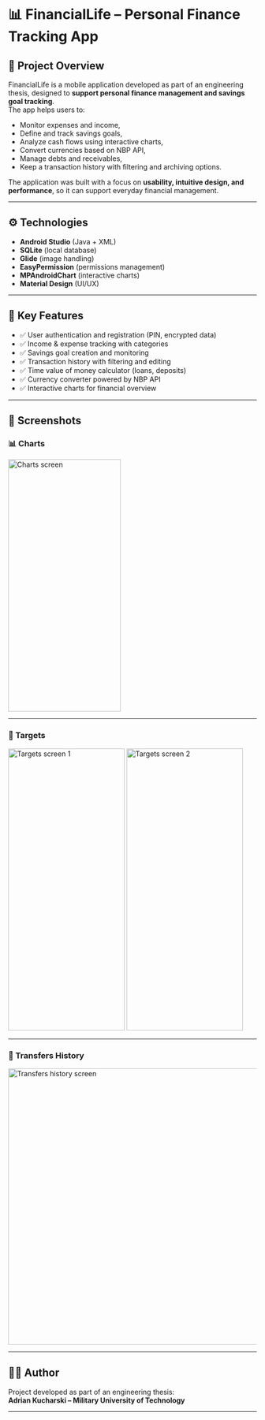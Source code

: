 # 📊 FinancialLife – Personal Finance Tracking App

## 📌 Project Overview
FinancialLife is a mobile application developed as part of an engineering thesis, designed to **support personal finance management and savings goal tracking**.  
The app helps users to:

- Monitor expenses and income,
- Define and track savings goals,
- Analyze cash flows using interactive charts,
- Convert currencies based on NBP API,
- Manage debts and receivables,
- Keep a transaction history with filtering and archiving options.

The application was built with a focus on **usability, intuitive design, and performance**, so it can support everyday financial management.

---

## ⚙️ Technologies
- **Android Studio** (Java + XML)  
- **SQLite** (local database)   
- **Glide** (image handling)  
- **EasyPermission** (permissions management)  
- **MPAndroidChart** (interactive charts)  
- **Material Design** (UI/UX)  

---

## 🚀 Key Features
- ✅ User authentication and registration (PIN, encrypted data)  
- ✅ Income & expense tracking with categories  
- ✅ Savings goal creation and monitoring  
- ✅ Transaction history with filtering and editing  
- ✅ Time value of money calculator (loans, deposits)  
- ✅ Currency converter powered by NBP API  
- ✅ Interactive charts for financial overview  

---

## 📸 Screenshots
### 📊 Charts
<img width="228" height="512" alt="Charts screen" src="https://github.com/user-attachments/assets/3619ffeb-e0d5-48d2-9f81-5589c3a34ffb" />

---

### 🎯 Targets
<p float="left">
  <img width="236" height="572" alt="Targets screen 1" src="https://github.com/user-attachments/assets/1544fb7e-85ea-4671-b7a0-45b375df006d" />
  <img width="236" height="572" alt="Targets screen 2" src="https://github.com/user-attachments/assets/62f421e5-9988-4e72-a71a-53a2a357cd45" />
</p>

---

### 💸 Transfers History
<img width="517" height="561" alt="Transfers history screen" src="https://github.com/user-attachments/assets/6fb0d0fc-619e-4a06-bb38-0e761b686430" />


---

## 👨‍💻 Author
Project developed as part of an engineering thesis:  
**Adrian Kucharski – Military University of Technology**  

---

